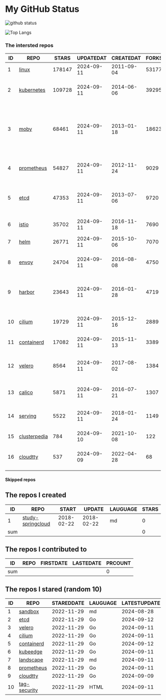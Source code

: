 # My GitHub Status

<img src="https://github-readme-stats-1.yihong0618.vercel.app/api?username=daoqingniu&show_icons=true&&&hide_title=true&count_private=true" alt="github status" />

![Top Langs](https://github-readme-stats-1.yihong0618.vercel.app/api/top-langs/?username=daoqingniu&layout=compact)

<!--START_SECTION:github_repos-->
### The intersted repos
| ID |                              REPO                               | STARS  | UPDATEDAT  | CREATEDAT  | FORKSCOUNT |                                                DESCRIPTIONS                                                |
|----|-----------------------------------------------------------------|--------|------------|------------|------------|------------------------------------------------------------------------------------------------------------|
|  1 | [linux](https://github.com/torvalds/linux)                      | 178147 | 2024-09-11 | 2011-09-04 |      53177 | Linux kernel source tree                                                                                   |
|  2 | [kubernetes](https://github.com/kubernetes/kubernetes)          | 109728 | 2024-09-11 | 2014-06-06 |      39295 | Production-Grade Container Scheduling and Management                                                       |
|  3 | [moby](https://github.com/moby/moby)                            |  68461 | 2024-09-11 | 2013-01-18 |      18623 | The Moby Project - a collaborative project for the container ecosystem to assemble container-based systems |
|  4 | [prometheus](https://github.com/prometheus/prometheus)          |  54827 | 2024-09-11 | 2012-11-24 |       9029 | The Prometheus monitoring system and time series database.                                                 |
|  5 | [etcd](https://github.com/etcd-io/etcd)                         |  47353 | 2024-09-11 | 2013-07-06 |       9720 | Distributed reliable key-value store for the most critical data of a distributed system                    |
|  6 | [istio](https://github.com/istio/istio)                         |  35702 | 2024-09-11 | 2016-11-18 |       7690 | Connect, secure, control, and observe services.                                                            |
|  7 | [helm](https://github.com/helm/helm)                            |  26771 | 2024-09-11 | 2015-10-06 |       7070 | The Kubernetes Package Manager                                                                             |
|  8 | [envoy](https://github.com/envoyproxy/envoy)                    |  24704 | 2024-09-11 | 2016-08-08 |       4750 | Cloud-native high-performance edge/middle/service proxy                                                    |
|  9 | [harbor](https://github.com/goharbor/harbor)                    |  23643 | 2024-09-11 | 2016-01-28 |       4719 | An open source trusted cloud native registry project that stores, signs, and scans content.                |
| 10 | [cilium](https://github.com/cilium/cilium)                      |  19729 | 2024-09-11 | 2015-12-16 |       2889 | eBPF-based Networking, Security, and Observability                                                         |
| 11 | [containerd](https://github.com/containerd/containerd)          |  17082 | 2024-09-11 | 2015-11-13 |       3389 | An open and reliable container runtime                                                                     |
| 12 | [velero](https://github.com/vmware-tanzu/velero)                |   8564 | 2024-09-11 | 2017-08-02 |       1384 | Backup and migrate Kubernetes applications and their persistent volumes                                    |
| 13 | [calico](https://github.com/projectcalico/calico)               |   5871 | 2024-09-11 | 2016-07-21 |       1307 | Cloud native networking and network security                                                               |
| 14 | [serving](https://github.com/knative/serving)                   |   5522 | 2024-09-11 | 2018-01-24 |       1149 | Kubernetes-based, scale-to-zero, request-driven compute                                                    |
| 15 | [clusterpedia](https://github.com/clusterpedia-io/clusterpedia) |    784 | 2024-09-10 | 2021-10-08 |        122 | The Encyclopedia of Kubernetes clusters                                                                    |
| 16 | [cloudtty](https://github.com/cloudtty/cloudtty)                |    537 | 2024-09-09 | 2022-04-28 |         68 | A Friendly Kubernetes CloudShell (Web Terminal) !                                                          |



#### Skipped repos
<!--END_SECTION:github_repos-->

<!--START_SECTION:my_github-->
## The repos I created
| ID  |                                 REPO                                 |   START    |   UPDATE   | LAUGUAGE | STARS |
|-----|----------------------------------------------------------------------|------------|------------|----------|-------|
|   1 | [study-springcloud](https://github.com/daoqingniu/study-springcloud) | 2018-02-22 | 2018-02-22 | md       |     0 |
| sum |                                                                      |            |            |          |     0 |

## The repos I contributed to
| ID  | REPO | FIRSTDATE | LASTEDATE | PRCOUNT |
|-----|------|-----------|-----------|---------|
| sum |      |           |           |       0 |

## The repos I stared (random 10)
| ID |                          REPO                          | STAREDDATE | LAUGUAGE | LATESTUPDATE |
|----|--------------------------------------------------------|------------|----------|--------------|
|  1 | [sandbox](https://github.com/cncf/sandbox)             | 2022-11-29 | md       | 2024-08-28   |
|  2 | [etcd](https://github.com/etcd-io/etcd)                | 2022-11-29 | Go       | 2024-09-12   |
|  3 | [velero](https://github.com/vmware-tanzu/velero)       | 2022-11-29 | Go       | 2024-09-11   |
|  4 | [cilium](https://github.com/cilium/cilium)             | 2022-11-29 | Go       | 2024-09-11   |
|  5 | [containerd](https://github.com/containerd/containerd) | 2022-11-29 | Go       | 2024-09-12   |
|  6 | [kubeedge](https://github.com/kubeedge/kubeedge)       | 2022-11-29 | Go       | 2024-09-11   |
|  7 | [landscape](https://github.com/cncf/landscape)         | 2022-11-29 | md       | 2024-09-11   |
|  8 | [prometheus](https://github.com/prometheus/prometheus) | 2022-11-29 | Go       | 2024-09-11   |
|  9 | [cloudtty](https://github.com/cloudtty/cloudtty)       | 2022-11-29 | Go       | 2024-09-09   |
| 10 | [tag-security](https://github.com/cncf/tag-security)   | 2022-11-29 | HTML     | 2024-09-11   |

<!--END_SECTION:my_github-->
